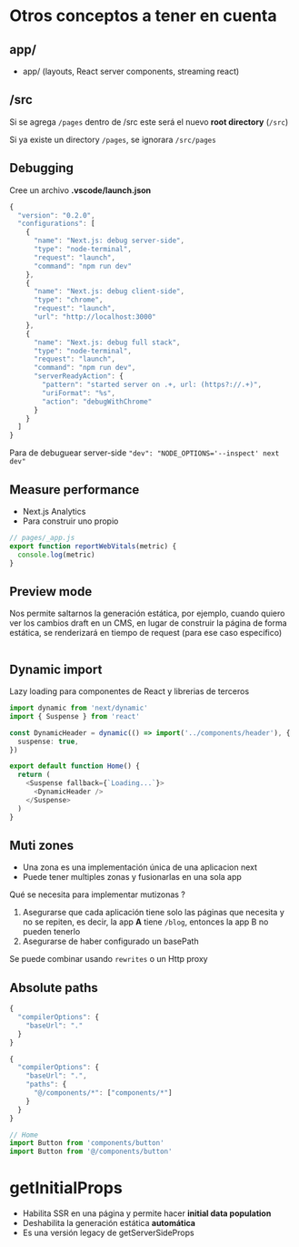 # Otros conceptos a tener en cuenta

## app/

- app/ (layouts, React server components, streaming react)

## /src

Si se agrega ``/pages`` dentro de /src este será el nuevo **root directory** (``/src``)

Si ya existe un directory ``/pages``, se ignorara ``/src/pages``

## Debugging

Cree un archivo **.vscode/launch.json**

```ts
{
  "version": "0.2.0",
  "configurations": [
    {
      "name": "Next.js: debug server-side",
      "type": "node-terminal",
      "request": "launch",
      "command": "npm run dev"
    },
    {
      "name": "Next.js: debug client-side",
      "type": "chrome",
      "request": "launch",
      "url": "http://localhost:3000"
    },
    {
      "name": "Next.js: debug full stack",
      "type": "node-terminal",
      "request": "launch",
      "command": "npm run dev",
      "serverReadyAction": {
        "pattern": "started server on .+, url: (https?://.+)",
        "uriFormat": "%s",
        "action": "debugWithChrome"
      }
    }
  ]
}
```

Para de debuguear server-side `"dev": "NODE_OPTIONS='--inspect' next dev"`

## Measure performance

- Next.js Analytics
- Para construir uno propio
  
```ts
// pages/_app.js
export function reportWebVitals(metric) {
  console.log(metric)
}
```

## Preview mode

Nos permite saltarnos la generación estática, por ejemplo, cuando quiero ver los cambios draft en un CMS, en lugar de construir la página de forma estática, se renderizará en tiempo de request (para ese caso específico)

```ts
```

## Dynamic import

Lazy loading para componentes de React y librerias de terceros

```ts
import dynamic from 'next/dynamic'
import { Suspense } from 'react'

const DynamicHeader = dynamic(() => import('../components/header'), {
  suspense: true,
})

export default function Home() {
  return (
    <Suspense fallback={`Loading...`}>
      <DynamicHeader />
    </Suspense>
  )
}
```

## Muti zones

- Una zona es una implementación única de una aplicacion next
- Puede tener multiples zonas y fusionarlas en una sola app

Qué se necesita para implementar mutizonas ?

1. Asegurarse que cada aplicación tiene solo las páginas que necesita y no se repiten, es decir, la app **A** tiene `/blog`, entonces la app B no pueden tenerlo
2. Asegurarse de haber configurado un basePath
  
Se puede combinar usando ``rewrites`` o un Http proxy

## Absolute paths

```ts
{
  "compilerOptions": {
    "baseUrl": "."
  }
}

{
  "compilerOptions": {
    "baseUrl": ".",
    "paths": {
      "@/components/*": ["components/*"]
    }
  }
}

// Home
import Button from 'components/button'
import Button from '@/components/button'
```

# getInitialProps

- Habilita SSR en una página y permite hacer **initial data population**
- Deshabilita la generación estática **automática**
- Es una versión legacy de getServerSideProps